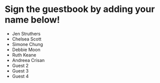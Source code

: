# Sign the guestbook by adding your name below!

- Jen Struthers
- Chelsea Scott
- Simone Chung
- Debbie Moon
- Ruth Keane
- Andreea Crisan
- Guest 2
- Guest 3
- Guest 4